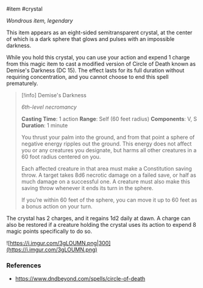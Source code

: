  #item #crystal

*Wondrous item, legendary*

This item appears as an eight-sided semitransparent crystal, at the center of which is a dark sphere that glows and pulses with an impossible darkness.

While you hold this crystal, you can use your action and expend 1 charge from this magic item to cast a modified version of Circle of Death known as Demise's Darkness (DC 15). The effect lasts for its full duration without requiring concentration, and you cannot choose to end this spell prematurely.

>[!info] Demise's Darkness
>
> *6th-level necromancy*
> 
> **Casting Time**: 1 action
> **Range**: Self (60 feet radius)
> **Components**: V, S
> **Duration**: 1 minute
>
> You thrust your palm into the ground, and from that point a sphere of negative energy ripples out the ground. This energy does not affect you or any creatures you designate, but harms all other creatures in a 60 foot radius centered on you.
>
> Each affected creature in that area must make a Constitution saving throw. A target takes 8d6 necrotic damage on a failed save, or half as much damage on a successful one. A creature must also make this saving throw whenever it ends its turn in the sphere.
>
> If you’re within 60 feet of the sphere, you can move it up to 60 feet as a bonus action on your turn.

The crystal has 2 charges, and it regains 1d2 daily at dawn. A charge can also be restored if a creature holding the crystal uses its action to expend 8 magic points specifically to do so.

![https://i.imgur.com/3gLOUMN.png|300](https://i.imgur.com/3gLOUMN.png)

### References

* https://www.dndbeyond.com/spells/circle-of-death